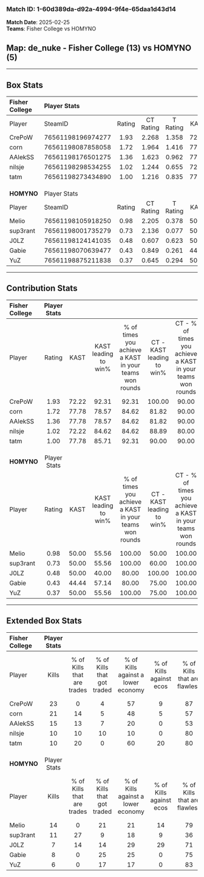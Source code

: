 ### Match ID: 1-60d389da-d92a-4994-9f4e-65daa1d43d14  
**Match Date**: 2025-02-25  
**Teams**: Fisher College vs HOMYNO  

## **Map**: de_nuke - Fisher College (13) vs HOMYNO (5)  
---  

## Box Stats  

| **Fisher College** | Player Stats      |        |           |          |       |       |       |         |        |      |     |
| :- | :- | :-: | :-: | :-: | :-: | :-: | :-: | :-: | :-: | :-: | :-: |
| Player             | SteamID           | Rating | CT Rating | T Rating | KAST  |  ADR  | Kills | Assists | Deaths | K/D  | HS% |
| CrePoW             | 76561198196974277 |  1.93  |   2.268   |  1.358   | 72.22 | 153.9 |  23   |    8    |   10   | 2.30 | 65  |
| corn               | 76561198087858058 |  1.72  |   1.964   |  1.416   | 77.78 | 100.0 |  21   |    0    |   8    | 2.63 | 61  |
| AAlekSS            | 76561198176501275 |  1.36  |   1.623   |  0.962   | 77.78 | 80.2  |  15   |    3    |   9    | 1.67 | 66  |
| nilsje             | 76561198298534255 |  1.02  |   1.244   |  0.655   | 72.22 | 62.3  |  10   |    3    |   9    | 1.11 | 70  |
| tatm               | 76561198273434890 |  1.00  |   1.216   |  0.835   | 77.78 | 57.2  |  10   |    6    |   11   | 0.91 | 30  |
|                    |                   |        |           |          |       |       |       |         |        |      |     |
|                    |                   |        |           |          |       |       |       |         |        |      |     |
|                    |                   |        |           |          |       |       |       |         |        |      |     |
| **HOMYNO**         | Player Stats      |        |           |          |       |       |       |         |        |      |     |
| Player             | SteamID           | Rating | CT Rating | T Rating | KAST  |  ADR  | Kills | Assists | Deaths | K/D  | HS% |
| Melio              | 76561198105918250 |  0.98  |   2.205   |  0.378   | 50.00 | 93.4  |  14   |    4    |   15   | 0.93 | 28  |
| sup3rant           | 76561198001735279 |  0.73  |   2.136   |  0.077   | 50.00 | 56.2  |  11   |    2    |   14   | 0.79 | 54  |
| J0LZ               | 76561198124141035 |  0.48  |   0.607   |  0.623   | 50.00 | 65.7  |   7   |    2    |   17   | 0.41 | 71  |
| Gabie              | 76561198070639477 |  0.43  |   0.849   |  0.261   | 44.44 | 50.3  |   8   |    1    |   17   | 0.47 | 75  |
| YuZ                | 76561198875211838 |  0.37  |   0.645   |  0.294   | 50.00 | 46.2  |   6   |    2    |   17   | 0.35 | 50  |
---  

## Contribution Stats  

| **Fisher College** | Player Stats |       |                      |                                                        |                           |                                                             |                          |                                                            |
| :- | :-: | :-: | :-: | :-: | :-: | :-: | :-: | :-: |
| Player             |    Rating    | KAST  | KAST leading to win% | % of times you achieve a KAST in your teams won rounds | CT - KAST leading to win% | CT - % of times you achieve a KAST in your teams won rounds | T - KAST leading to win% | T - % of times you achieve a KAST in your teams won rounds |
| CrePoW             |     1.93     | 72.22 |        92.31         |                         92.31                          |          100.00           |                            90.00                            |          75.00           |                           100.00                           |
| corn               |     1.72     | 77.78 |        78.57         |                         84.62                          |           81.82           |                            90.00                            |          66.67           |                           66.67                            |
| AAlekSS            |     1.36     | 77.78 |        78.57         |                         84.62                          |           81.82           |                            90.00                            |          66.67           |                           66.67                            |
| nilsje             |     1.02     | 72.22 |        84.62         |                         84.62                          |           88.89           |                            80.00                            |          75.00           |                           100.00                           |
| tatm               |     1.00     | 77.78 |        85.71         |                         92.31                          |           90.00           |                            90.00                            |          75.00           |                           100.00                           |
|                    |              |       |                      |                                                        |                           |                                                             |                          |                                                            |
|                    |              |       |                      |                                                        |                           |                                                             |                          |                                                            |
|                    |              |       |                      |                                                        |                           |                                                             |                          |                                                            |
| **HOMYNO**         | Player Stats |       |                      |                                                        |                           |                                                             |                          |                                                            |
| Player             |    Rating    | KAST  | KAST leading to win% | % of times you achieve a KAST in your teams won rounds | CT - KAST leading to win% | CT - % of times you achieve a KAST in your teams won rounds | T - KAST leading to win% | T - % of times you achieve a KAST in your teams won rounds |
| Melio              |     0.98     | 50.00 |        55.56         |                         100.00                         |           50.00           |                           100.00                            |          66.67           |                           100.00                           |
| sup3rant           |     0.73     | 50.00 |        55.56         |                         100.00                         |           60.00           |                           100.00                            |          50.00           |                           100.00                           |
| J0LZ               |     0.48     | 50.00 |        40.00         |                         80.00                          |          100.00           |                           100.00                            |          14.29           |                           50.00                            |
| Gabie              |     0.43     | 44.44 |        57.14         |                         80.00                          |           75.00           |                           100.00                            |          33.33           |                           50.00                            |
| YuZ                |     0.37     | 50.00 |        55.56         |                         100.00                         |           75.00           |                           100.00                            |          40.00           |                           100.00                           |
---  

## Extended Box Stats  

| **Fisher College** | Player Stats |                            |                            |                                    |                         |                              |                                 |        |                             |                                     |                          |                               |                            |
| :- | :-: | :-: | :-: | :-: | :-: | :-: | :-: | :-: | :-: | :-: | :-: | :-: | :-: |
| Player             |    Kills     | % of Kills that are trades | % of Kills that got traded | % of Kills against a lower economy | % of Kills against ecos | % of Kills that are flawless | % of Kills that are close duels | Deaths | % of Deaths that get traded | % of Deaths against a lower economy | % of Deaths against ecos | % of Deaths that are flawless | % of Deaths that are close |
| CrePoW             |      23      |             0              |             4              |                 57                 |            9            |              87              |                4                |   10   |             10              |                 30                  |            10            |              40               |             0              |
| corn               |      21      |             14             |             5              |                 48                 |            5            |              57              |                0                |   8    |             25              |                 13                  |            0             |              75               |             0              |
| AAlekSS            |      15      |             13             |             7              |                 20                 |            0            |              53              |                7                |   9    |             11              |                 22                  |            0             |              89               |             0              |
| nilsje             |      10      |             10             |             10             |                 10                 |            0            |              80              |                0                |   9    |             11              |                 22                  |            0             |              67               |             11             |
| tatm               |      10      |             20             |             0              |                 60                 |           20            |              80              |                0                |   11   |             27              |                 45                  |            0             |              55               |             9              |
|                    |              |                            |                            |                                    |                         |                              |                                 |        |                             |                                     |                          |                               |                            |
|                    |              |                            |                            |                                    |                         |                              |                                 |        |                             |                                     |                          |                               |                            |
|                    |              |                            |                            |                                    |                         |                              |                                 |        |                             |                                     |                          |                               |                            |
| **HOMYNO**         | Player Stats |                            |                            |                                    |                         |                              |                                 |        |                             |                                     |                          |                               |                            |
| Player             |    Kills     | % of Kills that are trades | % of Kills that got traded | % of Kills against a lower economy | % of Kills against ecos | % of Kills that are flawless | % of Kills that are close duels | Deaths | % of Deaths that get traded | % of Deaths against a lower economy | % of Deaths against ecos | % of Deaths that are flawless | % of Deaths that are close |
| Melio              |      14      |             0              |             21             |                 21                 |           14            |              79              |                7                |   15   |              0              |                  0                  |            0             |              73               |             7              |
| sup3rant           |      11      |             27             |             9              |                 18                 |            9            |              36              |                0                |   14   |              7              |                  0                  |            0             |              71               |             0              |
| J0LZ               |      7       |             14             |             14             |                 29                 |           29            |              71              |               14                |   17   |              0              |                  6                  |            0             |              76               |             6              |
| Gabie              |      8       |             0              |             25             |                 25                 |            0            |              75              |                0                |   17   |             12              |                 18                  |            6             |              88               |             0              |
| YuZ                |      6       |             0              |             17             |                 17                 |            0            |              83              |                0                |   17   |              6              |                  6                  |            0             |              47               |             0              |
